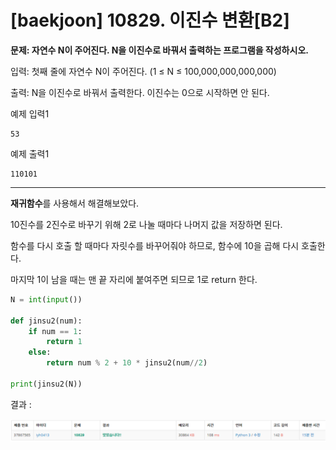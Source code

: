 # [baekjoon] 10829. 이진수 변환[B2]



**문제: 자연수 N이 주어진다. N을 이진수로 바꿔서 출력하는 프로그램을 작성하시오.**

입력: 첫째 줄에 자연수 N이 주어진다. (1 ≤ N ≤ 100,000,000,000,000)

출력: N을 이진수로 바꿔서 출력한다. 이진수는 0으로 시작하면 안 된다.

예제 입력1

```
53
```

예제 출력1

```
110101
```

---

**재귀함수**를 사용해서 해결해보았다.

10진수를 2진수로 바꾸기 위해 2로 나눌 때마다 나머지 값을 저장하면 된다.

함수를 다시 호출 할 때마다 자릿수를 바꾸어줘야 하므로, 함수에 10을 곱해 다시 호출한다.

마지막 1이 남을 때는 맨 끝 자리에 붙여주면 되므로 1로 return 한다.

```python
N = int(input())

def jinsu2(num):
    if num == 1:
        return 1
    else:
        return num % 2 + 10 * jinsu2(num//2) 

print(jinsu2(N))
```

결과 :

![image-20220120203831653](B2_10829.assets/image-20220120203831653.png)
